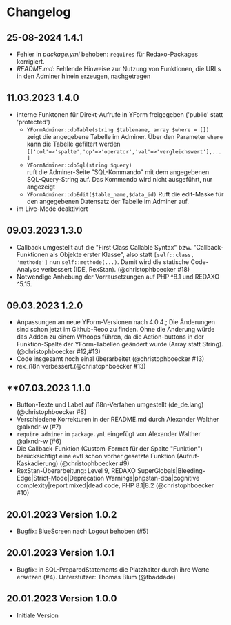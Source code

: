 # Changelog

## **25-08-2024 1.4.1**

- Fehler in _package.yml_ behoben: `requires` für Redaxo-Packages korrigiert.
- _README.md_: Fehlende Hinweise zur Nutzung von Funktionen, die URLs in den Adminer hinein erzeugen, nachgetragen

## **11.03.2023 1.4.0**

- interne Funktonen für Direkt-Aufrufe in YForm freigegeben ('public' statt 'protected')
  - `YFormAdminer::dbTable(string $tablename, array $where = [])`  
    zeigt die angegebene Tabelle im Adminer. Über den Parameter `where` kann
    die Tabelle gefiltert werden `[['col'=>'spalte','op'=>'operator','val'=>'vergleichswert'],...]`
  - `YFormAdminer::dbSql(string $query)`  
    ruft die Adminer-Seite "SQL-Kommando" mit dem angegebenen SQL-Query-String auf.
    Das Kommendo wird nicht ausgeführt, nur angezeigt
  - `YFormAdminer::dbEdit($table_name,$data_id)`
    Ruft die edit-Maske für den angegebenen Datensatz der Tabelle im Adminer auf.
- im Live-Mode deaktiviert

## **09.03.2023 1.3.0**

- Callback umgestellt auf die "First Class Callable Syntax" bzw. "Callback-Funktionen als Objekte erster Klasse", also statt `[self::class, 'methode']` nun `self::methode(...)`. Damit wird die statische Code-Analyse verbessert (IDE, RexStan). (@christophboecker #18)
- Notwendige Anhebung der Vorrausetzungen auf PHP ^8.1 und REDAXO ^5.15.

## **09.03.2023 1.2.0**

- Anpassungen an neue YForm-Versionen nach 4.0.4.; Die Änderungen sind schon jetzt im Github-Reoo zu finden.
  Ohne die Änderung würde das Addon zu einem Whoops führen, da die Action-buttons in der Funktion-Spalte
  der YForm-Tabellen geändert wurde (Array statt String). (@christophboecker #12,#13)
- Code insgesamt noch einal überarbeitet (@christophboecker #13)
- rex_i18n verbessert.(@christophboecker #13)

## **07.03.2023 1.1.0

- Button-Texte und Label auf i18n-Verfahen umgestellt (de_de.lang) (@christophboecker #8)
- Verschiedene Korrekturen in der README.md durch Alexander Walther @alxndr-w (#7)
- `require adminer` in `package.yml` eingefügt von Alexander Walther @alxndr-w (#6)
- Die Callback-Funktion (Custom-Format für der Spalte "Funktion") berücksichtigt eine evtl schon vorher gesetzte Funktion (Aufruf-Kaskadierung) (@christophboecker #9)
- RexStan-Überarbeitung: Level 9, REDAXO SuperGlobals|Bleeding-Edge|Strict-Mode|Deprecation Warnings|phpstan-dba|cognitive complexity|report mixed|dead code, PHP 8.1|8.2 (@christophboecker #10)

## **20.01.2023 Version 1.0.2**

- Bugfix: BlueScreen nach Logout behoben (#5)

## **20.01.2023 Version 1.0.1**

- Bugfix: in SQL-PreparedStatements die Platzhalter durch ihre Werte ersetzen (#4). Unterstützer: Thomas Blum (@tbaddade)

## **20.01.2023 Version 1.0.0**

- Initiale Version
